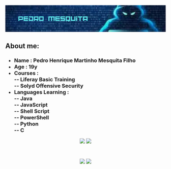 <div align="center">
  <img src='./bannergit.png'>
</div>
<h2> About me: </h2>
<h3>
  <ul>
    <li> Name : Pedro Henrique Martinho Mesquita Filho </li>
    <li> Age : 19y
    <li> Courses : <br>-- Liferay Basic Training <br>-- Solyd Offensive Security
    <li> Languages Learning : <br>-- Java <br>-- JavaScript<br>-- Shell Script <br>-- PowerShell <br>-- Python <br>-- C </li> 
  </ul>
</h3>
 <div align="center">
  <img src='https://github-readme-stats.vercel.app/api?username=PedroMesquitaFilho&theme=tokyonight' width="50%">
  <img src='https://github-readme-stats.vercel.app/api/top-langs/?username=PedroMesquitaFilho&layout=compact&theme=tokyonight' width="43%">
 </div>

<br> <div align="center">
 <a href = "mailto:pedrohmmfilho@gmail.com"><img src="https://img.shields.io/badge/-Gmail-%23333?style=for-the-badge&logo=gmail&logoColor=white" target="_blank"></a>
  <a href="https://www.linkedin.com/in/pedro-mesquita-0b765927b" target="_blank"><img src="https://img.shields.io/badge/-LinkedIn-%230077B5?style=for-the-badge&logo=linkedin&logoColor=white" target="_blank"></a> 
 </div>


